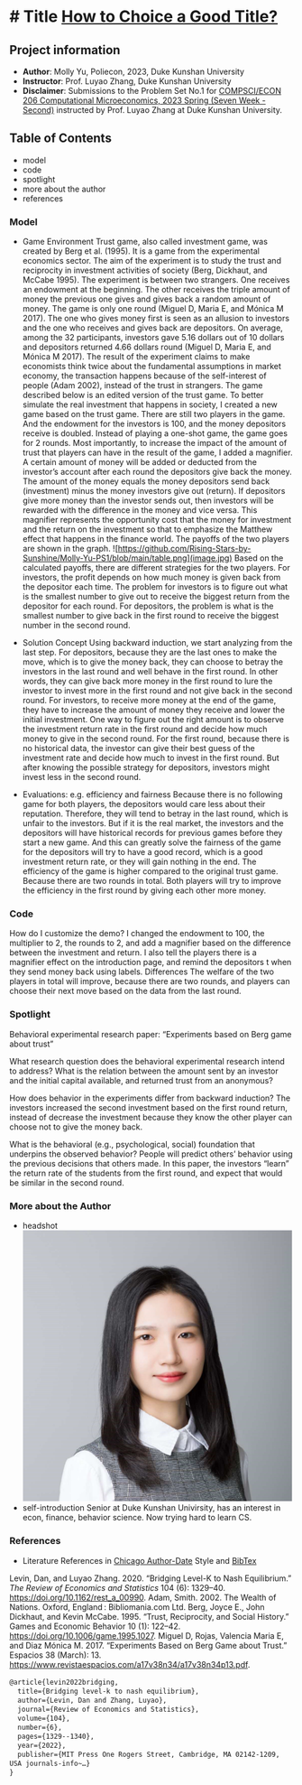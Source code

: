 # # Title [How to Choice a Good Title?](https://www.nature.com/articles/s41562-021-01152-2)
## Project information
- **Author**: Molly Yu, Poliecon, 2023, Duke Kunshan University
- **Instructor**: Prof. Luyao Zhang, Duke Kunshan University
- **Disclaimer**: Submissions to the Problem Set No.1 for [COMPSCI/ECON 206 Computational Microeconomics, 2023 Spring (Seven Week - Second)](https://ce.pubpub.org/) instructed by Prof. Luyao Zhang at Duke Kunshan University.

## Table of Contents
- model
- code
- spotlight
- more about the author
- references

### Model
- Game Environment
Trust game, also called investment game, was created by Berg et al. (1995). It is a game from the experimental economics sector. The aim of the experiment is to study the trust and reciprocity in investment activities of society (Berg, Dickhaut, and McCabe 1995). The experiment is between two strangers. One receives an endowment at the beginning. The other receives the triple amount of money the previous one gives and gives back a random amount of money. The game is only one round (Miguel D, Maria E, and Mónica M 2017). The one who gives money first is seen as an allusion to investors and the one who receives and gives back are depositors. On average, among the 32 participants, investors gave 5.16 dollars out of 10 dollars and depositors returned 4.66 dollars round (Miguel D, Maria E, and Mónica M 2017). The result of the experiment claims to make economists think twice about the fundamental assumptions in market economy, the transaction happens because of the self-interest of people (Adam 2002), instead of the trust in strangers.
	The game described below is an edited version of the trust game. To better simulate the real investment that happens in society, I created a new game based on the trust game. There are still two players in the game. And the endowment for the investors is 100, and the money depositors receive is doubled. Instead of playing a one-shot game, the game goes for 2 rounds. Most importantly, to increase the impact of the amount of trust that players can have in the result of the game, I added a magnifier. A certain amount of money will be added or deducted from the investor’s account after each round the depositors give back the money. The amount of the money equals the money depositors send back (investment) minus the money investors give out (return). If depositors give more money than the investor sends out, then investors will be rewarded with the difference in the money and vice versa. This magnifier represents the opportunity cost that the money for investment and the return on the investment so that to emphasize the Matthew effect that happens in the finance world. 
	The payoffs of the two players are shown in the graph. 
![https://github.com/Rising-Stars-by-Sunshine/Molly-Yu-PS1/blob/main/table.png](image.jpg)
  Based on the calculated payoffs, there are different strategies for the two players. For investors, the profit depends on how much money is given back from the depositor each time. The problem for investors is to figure out what is the smallest number to give out to receive the biggest return from the depositor for each round. For depositors, the problem is what is the smallest number to give back in the first round to receive the biggest number in the second round. 

- Solution Concept
  Using backward induction, we start analyzing from the last step.
  For depositors, because they are the last ones to make the move, which is to give the money back, they can choose to betray the investors in the last round and well behave in the first round. In other words, they can give back more money in the first round to lure the investor to invest more in the first round and not give back in the second round.
  For investors, to receive more money at the end of the game, they have to increase the amount of money they receive and lower the initial investment. One way to figure out the right amount is to observe the investment return rate in the first round and decide how much money to give in the second round. For the first round, because there is no historical data, the investor can give their best guess of the investment rate and decide how much to invest in the first round. But after knowing the possible strategy for depositors, investors might invest less in the second round.

- Evaluations: e.g. efficiency and fairness
	Because there is no following game for both players, the depositors would care less about their reputation. Therefore, they will tend to betray in the last round, which is unfair to the investors. But if it is the real market, the investors and the depositors will have historical records for previous games before they start a new game. And this can greatly solve the fairness of the game for the depositors will try to have a good record, which is a good investment return rate, or they will gain nothing in the end. 
	The efficiency of the game is higher compared to the original trust game. Because there are two rounds in total. Both players will try to improve the efficiency in the first round by giving each other more money. 

### Code
How do I customize the demo?
I changed the endowment to 100, the multiplier to 2, the rounds to 2, and add a magnifier based on the difference between the investment and return. I also tell the players there is a magnifier effect on the introduction page, and remind the depositors t when they send money back using labels. 
Differences
The welfare of the two players in total will improve, because there are two rounds, and players can choose their next move based on the data from the last round.


### Spotlight
Behavioral experimental research paper: “Experiments based on Berg game about trust”

What research question does the behavioral experimental research intend to address? 
What is the relation between the amount sent by an investor and the initial capital available, and returned trust from an anonymous?

How does behavior in the experiments differ from backward induction? 
The investors increased the second investment based on the first round return, instead of decrease the investment because they know the other player can choose not to give the money back.

What is the behavioral (e.g., psychological, social) foundation that underpins the observed behavior?
People will predict others’ behavior using the previous decisions that others made. In this paper, the investors “learn” the return rate of the students from the first round, and expect that would be similar in the second round. 


### More about the Author
- headshot
![](https://github.com/Rising-Stars-by-Sunshine/Molly-Yu-PS1/blob/main/spotlight/headshot.png)
- self-introduction
Senior at Duke Kunshan Univirsity, has an interest in econ, finance, behavior science. Now trying hard to learn CS.

### References

- Literature References in [Chicago Author-Date](https://www.chicagomanualofstyle.org/tools_citationguide/citation-guide-2.html) Style and [BibTex](https://scholar.google.com/) 

Levin, Dan, and Luyao Zhang. 2020. “Bridging Level-K to Nash Equilibrium.” *The Review of Economics and Statistics* 104 (6): 1329–40. https://doi.org/10.1162/rest_a_00990.
Adam, Smith. 2002. The Wealth of Nations. Oxford, England : Bibliomania.com Ltd.
Berg, Joyce E., John Dickhaut, and Kevin McCabe. 1995. “Trust, Reciprocity, and Social History.” Games and Economic Behavior 10 (1): 122–42. https://doi.org/10.1006/game.1995.1027.
Miguel D, Rojas, Valencia Maria E, and Diaz Mónica M. 2017. “Experiments Based on Berg Game about Trust.” Espacios 38 (March): 13. https://www.revistaespacios.com/a17v38n34/a17v38n34p13.pdf.

```
@article{levin2022bridging,
  title={Bridging level-k to nash equilibrium},
  author={Levin, Dan and Zhang, Luyao},
  journal={Review of Economics and Statistics},
  volume={104},
  number={6},
  pages={1329--1340},
  year={2022},
  publisher={MIT Press One Rogers Street, Cambridge, MA 02142-1209, USA journals-info~…}
}
```

